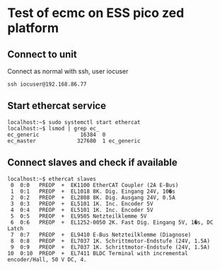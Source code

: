 # Test of ecmc on ESS pico zed platform

## Connect to unit
Connect as normal with ssh, user iocuser

```
ssh iocuser@192.168.86.77

```

## Start ethercat service

```
localhost:~$ sudo systemctl start ethercat
localhost:~$ lsmod | grep ec_
ec_generic             16384  0
ec_master             327680  1 ec_generic

```

## Connect slaves and check if available
```
localhost:~$ ethercat slaves
 0  0:0   PREOP  +  EK1100 EtherCAT Coupler (2A E-Bus)
 1  0:1   PREOP  +  EL1018 8K. Dig. Eingang 24V, 10�s
 2  0:2   PREOP  +  EL2808 8K. Dig. Ausgang 24V, 0.5A
 3  0:3   PREOP  +  EL5101 1K. Inc. Encoder 5V
 4  0:4   PREOP  +  EL5101 1K. Inc. Encoder 5V
 5  0:5   PREOP  +  EL9505 Netzteilklemme 5V
 6  0:6   PREOP  +  EL1252-0050 2K. Fast Dig. Eingang 5V, 1�s, DC Latch
 7  0:7   PREOP  +  EL9410 E-Bus Netzteilklemme (Diagnose)
 8  0:8   PREOP  +  EL7037 1K. Schrittmotor-Endstufe (24V, 1.5A)
 9  0:9   PREOP  +  EL7037 1K. Schrittmotor-Endstufe (24V, 1.5A)
10  0:10  PREOP  +  EL7411 BLDC Terminal with incremental encoder/Hall, 50 V DC, 4.

```
